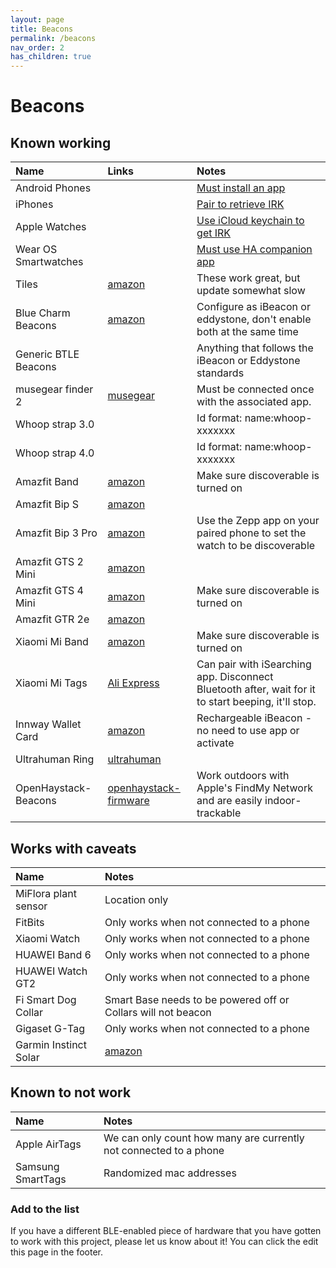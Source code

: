 ```yaml
---
layout: page
title: Beacons
permalink: /beacons
nav_order: 2
has_children: true
---
```


# Beacons

## Known working

| Name                 | Links                                       | Notes                                                                |
|:---------------------|:--------------------------------------------|:---------------------------------------------------------------------|
| Android Phones       |                                             | [Must install an app](/beacons/android)
| iPhones              |                                             | [Pair to retrieve IRK](/beacons/apple)
| Apple Watches        |                                             | [Use iCloud keychain to get IRK](/beacons/apple)
| Wear OS Smartwatches |                                             | [Must use HA companion app](/beacons/android)
| Tiles                | [amazon](https://amzn.to/3h77T5f)           | These work great, but update somewhat slow
| Blue Charm Beacons   | [amazon](https://amzn.to/2YGdA3w)           | Configure as iBeacon or eddystone, don't enable both at the same time
| Generic BTLE Beacons |                                             | Anything that follows the iBeacon or Eddystone standards
| musegear finder 2    | [musegear](https://shop.musegear-finder.net/collections/finder-2) | Must be connected once with the associated app.
| Whoop strap 3.0      |                                             | Id format: name:whoop-xxxxxxx
| Whoop strap 4.0      |                                             | Id format: name:whoop-xxxxxxx
| Amazfit Band         | [amazon](https://amzn.to/3lArIr0)           | Make sure discoverable is turned on
| Amazfit Bip S        | [amazon](https://amzn.to/3C4DyMK)           |
| Amazfit Bip 3 Pro    | [amazon](https://amzn.asia/d/98vWhnk)       | Use the Zepp app on your paired phone to set the watch to be discoverable
| Amazfit GTS 2 Mini   | [amazon](https://amzn.to/3e6JQom)           |
| Amazfit GTS 4 Mini   | [amazon](https://amzn.to/3nc8CrI)           | Make sure discoverable is turned on
| Amazfit GTR 2e       | [amazon](https://amzn.to/3Awz16C)           |
| Xiaomi Mi Band       | [amazon](https://amzn.to/3E8AJMh)           | Make sure discoverable is turned on
| Xiaomi Mi Tags | [Ali Express](https://a.aliexpress.com/_msMm7sS)| Can pair with iSearching app. Disconnect Bluetooth after, wait for it to start beeping, it'll stop.
| Innway Wallet Card   | [amazon](https://amzn.to/3Z8Govf)           | Rechargeable iBeacon - no need to use app or activate
| Ultrahuman Ring      | [ultrahuman](https://www.ultrahuman.com/ring/) |
| OpenHaystack-Beacons | [openhaystack-firmware](https://github.com/acalatrava/openhaystack-firmware/tree/main/apps/openhaystack-alternative) | Work outdoors with Apple's FindMy Network and are easily indoor-trackable

## Works with caveats

| Name                 | Notes                                                                                                         |
|:---------------------|:--------------------------------------------------------------------------------------------------------------|
| MiFlora plant sensor | Location only
| FitBits              | Only works when not connected to a phone
| Xiaomi Watch         | Only works when not connected to a phone
| HUAWEI Band 6        | Only works when not connected to a phone
| HUAWEI Watch GT2     | Only works when not connected to a phone
| Fi Smart Dog Collar  | Smart Base needs to be powered off or Collars will not beacon
| Gigaset G-Tag        | Only works when not connected to a phone
| Garmin Instinct Solar| [amazon](https://amzn.to/3JF7IeI)           | This only work while using the Broadcast Heart Rate function. It seems to be somewhat slow but usable. I do think that maybe all garmin device with this function will work.

## Known to not work

| Name                | Notes                                                                |
|:--------------------|:---------------------------------------------------------------------|
| Apple AirTags       | We can only count how many are currently not connected to a phone
| Samsung SmartTags   | Randomized mac addresses

### Add to the list

If you have a different BLE-enabled piece of hardware that you have gotten to work with this project, please let us know about it! You can click the edit this page in the footer.
